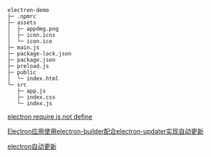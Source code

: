 
```
electron-demo
├─ .npmrc
├─ assets
│  ├─ appdmg.png
│  ├─ icon.icns
│  └─ icon.ico
├─ main.js
├─ package-lock.json
├─ package.json
├─ preload.js
├─ public
│  └─ index.html
└─ src
   ├─ app.js
   ├─ index.css
   └─ index.js

```

[electron require is not define](https://qa.icopy.site/questions/44391448/electron-require-is-not-defined)

[Electron应用使用electron-builder配合electron-updater实现自动更新](https://segmentfault.com/a/1190000012904543)

[electron自动更新](https://www.jianshu.com/p/3a06b2039eb4)
